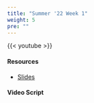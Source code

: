 ```yaml
---
title: "Summer '22 Week 1"
weight: 5
pre: ""
---
```


{{< youtube  >}}

#### Resources

* <a href="slides" target="_blank">Slides</a>

#### Video Script
